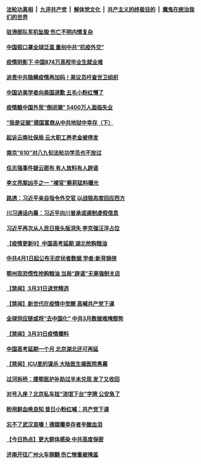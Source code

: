 

####  [法轮功真相](../../../../basic/blob/master/README.md?t=04011630) &nbsp;|&nbsp; [九评共产党](../../../../9ping.md/blob/master/README.md?t=04011630) &nbsp;|&nbsp; [解体党文化](../../../../jtdwh.md/blob/master/README.md?t=04011630)  &nbsp;|&nbsp; [共产主义的终极目的](../../../../gczydzjmd.md/blob/master/README.md?t=04011630) &nbsp;|&nbsp; [魔鬼在统治我们的世界](../../../../mgztzwmdsj.md/blob/master/README.md?t=04011630) 

#### [驻港部队军机坠毁 伤亡不明内情复杂](../pages/prog204/a102813248.md?t=04011630) 

#### [中国假口罩全球泛滥 重创中共“抗疫外交”](../pages/prog204/a102813222.md?t=04011630) 

#### [疫情阴影下 中国874万高校毕业生就业难](../pages/prog204/a102813224.md?t=04011630) 

#### [追责中共隐瞒疫情再加码！美议员吁查世卫组织](../pages/prog204/a102813221.md?t=04011630) 

#### [中国访美学者向美国道歉 五毛小粉红懵了](../pages/prog204/a102813193.md?t=04011630) 

#### [疫情酿中国外贸“倒闭潮” 5400万人面临失业](../pages/prog204/a102813136.md?t=04011630) 

#### [“我是证据”德国富商从中共地狱中幸存（下）](../pages/prog204/a102813191.md?t=04011630) 

#### [起诉云南社保局 云大职工养老金被停发](../pages/prog204/a102813171.md?t=04011630) 

#### [南京“610”对八九旬法轮功学员也不放过](../pages/prog204/a102813146.md?t=04011630) 

#### [任志强事件疑云密布 有人放料有人辟谣](../pages/prog204/a102813107.md?t=04011630) 

#### [李文亮案凶手之一 “裸官”蔡莉猛料曝光](../pages/prog204/a102813064.md?t=04011630) 

#### [路透：习近平亲自指令外交官 以战狼态度回应西方](../pages/prog204/a102813047.md?t=04011630) 

#### [川习通话内幕：习近平向川普承诺遏制虚假信息](../pages/prog204/a102813037.md?t=04011630) 

#### [习近平再次从人民日报头版消失 李克强汪洋占位](../pages/prog204/a102813010.md?t=04011630) 

#### [【疫情更新9】中国高考延期 湖北抢购粮油](../pages/prog204/a102811401.md?t=04011630) 

#### [中共4月1日起公布无症状者数据  学者:新背锅侠](../pages/prog204/a102812935.md?t=04011630) 


#### [鄂州现恐慌性抢购粮油  当局“辟谣”无果强制关店](../pages/prog204/a102812799.md?t=04011630) 

#### [【禁闻】3月31日退党精选](../pages/prog204/a102812953.md?t=04011630) 

#### [【禁闻】新世代在疫情中觉醒 高喊共产党下课](../pages/prog204/a102812933.md?t=04011630) 

#### [全球供应链或将“去中国化” 中共3月数据难掩颓势](../pages/prog204/a102812883.md?t=04011630) 

#### [【禁闻】3月31日疫情爆料](../pages/prog204/a102812916.md?t=04011630) 

#### [中国高考延期一个月 北京湖北还可再延](../pages/prog204/a102812837.md?t=04011630) 

#### [【禁闻】ICU里的谋杀  大陆医生揭医院黑幕](../pages/prog204/a102812823.md?t=04011630) 

#### [过河拆桥：援鄂医护补助过半未兑现 发了又收回](../pages/prog204/a102812680.md?t=04011630) 

#### [对号入座？北京私车挂“流氓下台”字牌 公安急了](../pages/prog204/a102812554.md?t=04011630) 

#### [盼用鲜血唤良知 昔日小粉红喊：共产党下课](../pages/prog204/a102812639.md?t=04011630) 

#### [忘不了武汉哀嚎！德媒曝幸存者辛酸血泪](../pages/prog204/a102812487.md?t=04011630) 

#### [【今日热点】更大群体感染 中共高度保密](../pages/prog204/a102812420.md?t=04011630) 

#### [济南开往广州火车侧翻 伤亡惨重被掩盖](../pages/prog204/a102812480.md?t=04011630) 


